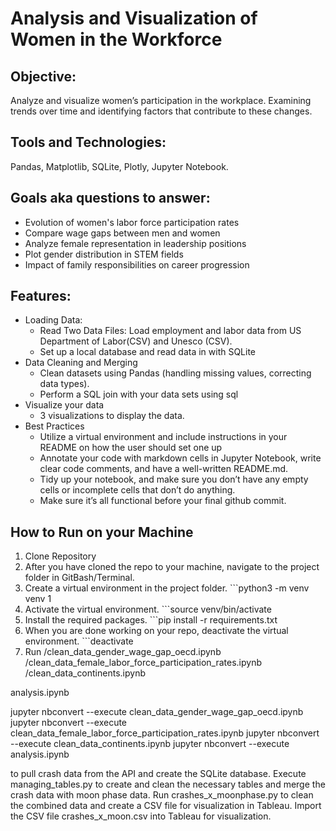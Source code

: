 # Analysis and Visualization of Women in the Workforce

## Objective:

Analyze and visualize women’s participation in the workplace. Examining trends over time and identifying factors that contribute to these changes.

## Tools and Technologies:

Pandas, Matplotlib, SQLite, Plotly, Jupyter Notebook.

## Goals aka questions to answer:

- Evolution of women's labor force participation rates
- Compare wage gaps between men and women
- Analyze female representation in leadership positions
- Plot gender distribution in STEM fields
- Impact of family responsibilities on career progression

## Features:

- Loading Data:
  - Read Two Data Files: Load employment and labor data from US Department of Labor(CSV) and Unesco (CSV).
  - Set up a local database and read data in with SQLite
- Data Cleaning and Merging
  - Clean datasets using Pandas (handling missing values, correcting data types).
  - Perform a SQL join with your data sets using sql
- Visualize your data
  - 3 visualizations to display the data.
- Best Practices
  - Utilize a virtual environment and include instructions in your README on how the user should set one up
  - Annotate your code with markdown cells in Jupyter Notebook, write clear code comments, and have a well-written README.md.
  - Tidy up your notebook, and make sure you don’t have any empty cells or incomplete cells that don’t do anything.
  - Make sure it’s all functional before your final github commit.

## How to Run on your Machine

1. Clone Repository
2. After you have cloned the repo to your machine, navigate to the project folder in GitBash/Terminal.
3. Create a virtual environment in the project folder. ```python3 -m venv venv 1
4. Activate the virtual environment. ```source venv/bin/activate
5. Install the required packages. ```pip install -r requirements.txt
6. When you are done working on your repo, deactivate the virtual environment. ```deactivate
7. Run /clean_data_gender_wage_gap_oecd.ipynb
   /clean_data_female_labor_force_participation_rates.ipynb
   /clean_data_continents.ipynb

analysis.ipynb

jupyter nbconvert --execute clean_data_gender_wage_gap_oecd.ipynb
jupyter nbconvert --execute clean_data_female_labor_force_participation_rates.ipynb
jupyter nbconvert --execute clean_data_continents.ipynb
jupyter nbconvert --execute analysis.ipynb

to pull crash data from the API and create the SQLite database.
Execute managing_tables.py to create and clean the necessary tables and merge the crash data with moon phase data.
Run crashes_x_moonphase.py to clean the combined data and create a CSV file for visualization in Tableau.
Import the CSV file crashes_x_moon.csv into Tableau for visualization.
